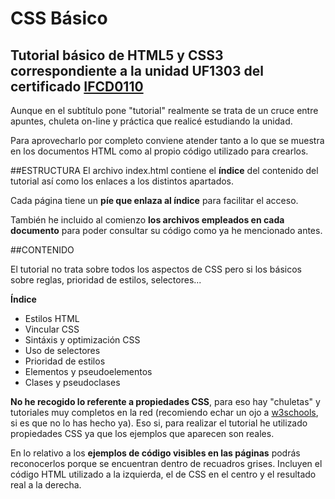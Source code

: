 # CSS Básico
## Tutorial básico de HTML5 y CSS3 correspondiente a la unidad UF1303 del certificado [IFCD0110](https://www.sepe.es/contenidos/personas/formacion/certificados_de_profesionalidad/pdf/fichasCertificados/IFCD0110_ficha.pdf)

Aunque en el subtítulo pone "tutorial" realmente se trata de un cruce entre apuntes, chuleta on-line y práctica que realicé estudiando la unidad.

Para aprovecharlo por completo conviene atender tanto a lo que se muestra en los documentos HTML como al propio código utilizado para crearlos.

##ESTRUCTURA
El archivo index.html  contiene el **índice** del contenido del tutorial así como los enlaces a los distintos apartados.

Cada página tiene un **píe que enlaza al índice** para facilitar el acceso.

También he incluido al comienzo **los archivos empleados en cada documento** para poder consultar su código como ya he mencionado antes.

##CONTENIDO

El tutorial no trata sobre todos los aspectos de CSS pero si los básicos sobre reglas, prioridad de estilos, selectores...

**Índice**
* Estilos HTML
* Vincular CSS
* Sintáxis y optimización CSS
* Uso de selectores
* Prioridad de estilos
* Elementos y pseudoelementos
* Clases y pseudoclases

**No he recogido lo referente a propiedades CSS**, para eso hay "chuletas" y tutoriales muy completos en la red (recomiendo echar un ojo a [w3schools](http://www.w3schools.com/), si es que no lo has hecho ya). Eso si, para realizar el tutorial he utilizado propiedades CSS ya que los ejemplos que aparecen son reales.

En lo relativo a los **ejemplos de código visibles en las páginas** podrás reconocerlos porque se encuentran dentro de recuadros grises. Incluyen el código HTML utilizado a la izquierda, el de CSS en el centro y el resultado real a la derecha.


